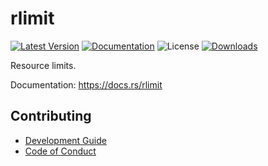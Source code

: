 # rlimit

[![Latest Version]][crates.io]
[![Documentation]][docs.rs] 
![License]
[![Downloads]][downloads]

Resource limits.

[crates.io]: https://crates.io/crates/rlimit
[Latest Version]: https://img.shields.io/crates/v/rlimit.svg
[Documentation]: https://docs.rs/rlimit/badge.svg
[docs.rs]: https://docs.rs/rlimit
[License]: https://img.shields.io/crates/l/rlimit.svg
[downloads]: https://img.shields.io/crates/d/rlimit

Documentation: <https://docs.rs/rlimit>

## Contributing

+ [Development Guide](./CONTRIBUTING.md)
+ [Code of Conduct](./CODE_OF_CONDUCT.md)
